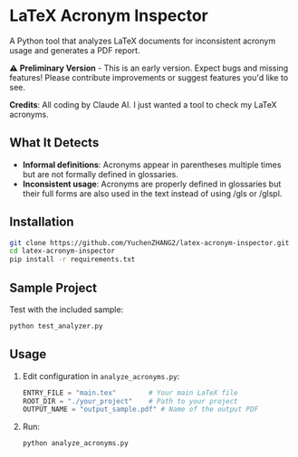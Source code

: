 # LaTeX Acronym Inspector

A Python tool that analyzes LaTeX documents for inconsistent acronym usage and generates a PDF report.

⚠️ **Preliminary Version** - This is an early version. Expect bugs and missing features! Please contribute improvements or suggest features you'd like to see.

**Credits**: All coding by Claude AI. I just wanted a tool to check my LaTeX acronyms.

## What It Detects

- **Informal definitions**: Acronyms appear in parentheses multiple times but are not formally defined in glossaries.
- **Inconsistent usage**: Acronyms are properly defined in glossaries but their full forms are also used in the text instead of using /gls or /glspl.


## Installation

```bash
git clone https://github.com/YuchenZHANG2/latex-acronym-inspector.git
cd latex-acronym-inspector
pip install -r requirements.txt
```


## Sample Project

Test with the included sample:
```bash
python test_analyzer.py
```



## Usage

1. Edit configuration in `analyze_acronyms.py`:
   ```python
   ENTRY_FILE = "main.tex"        # Your main LaTeX file
   ROOT_DIR = "./your_project"    # Path to your project
   OUTPUT_NAME = "output_sample.pdf" # Name of the output PDF
   ```

2. Run:
   ```bash
   python analyze_acronyms.py
   ```



